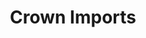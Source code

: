 ---
portfolio: crown
title:  "Crown Imports"
description: "Backgrounds for Modelo and Corona Beers POS materials, cantina"
imgSrc: "../images/v3/crown/crown-3.jpg"
layout: port-h
set: crown
---